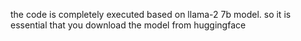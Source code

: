 the code is completely executed based on llama-2 7b model. so it is essential that you download the model from huggingface 
